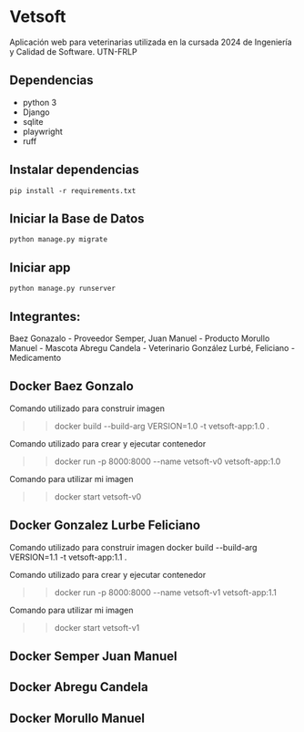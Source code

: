 # Vetsoft

Aplicación web para veterinarias utilizada en la cursada 2024 de Ingeniería y Calidad de Software. UTN-FRLP

## Dependencias

- python 3
- Django
- sqlite
- playwright
- ruff

## Instalar dependencias

`pip install -r requirements.txt`

## Iniciar la Base de Datos

`python manage.py migrate`

## Iniciar app

`python manage.py runserver`

## Integrantes:

Baez Gonazalo - Proveedor
Semper, Juan Manuel - Producto
Morullo Manuel  - Mascota
Abregu Candela - Veterinario
González Lurbé, Feliciano - Medicamento

## Docker Baez Gonzalo
Comando utilizado para construir imagen
>> docker build --build-arg VERSION=1.0 -t vetsoft-app:1.0 .

Comando utilizado para crear y ejecutar contenedor
>> docker run -p 8000:8000 --name vetsoft-v0 vetsoft-app:1.0

Comando para utilizar mi imagen
>> docker start vetsoft-v0

## Docker Gonzalez Lurbe Feliciano
Comando utilizado para construir imagen
docker build --build-arg VERSION=1.1 -t vetsoft-app:1.1 .

Comando utilizado para crear y ejecutar contenedor
>> docker run -p 8000:8000 --name vetsoft-v1 vetsoft-app:1.1

Comando para utilizar mi imagen
>> docker start vetsoft-v1

## Docker Semper Juan Manuel

## Docker Abregu Candela

## Docker Morullo Manuel